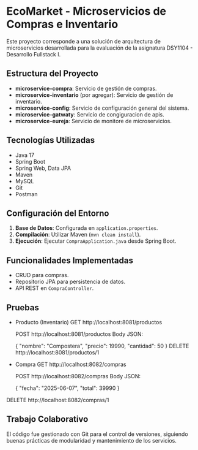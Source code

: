 # EcoMarket - Microservicios de Compras e Inventario

Este proyecto corresponde a una solución de arquitectura de microservicios desarrollada para la evaluación de la asignatura DSY1104 - Desarrollo Fullstack I.

##  Estructura del Proyecto

- **microservice-compra**: Servicio de gestión de compras.
- **microservice-inventario** (por agregar): Servicio de gestión de inventario.
- **microservice-config**: Servicio de configuración general del sistema.
- **microservice-gatwaty**: Servicio de congiguracion de apis.
- **microservice-eureja**: Servicio de monitore de microservicios.

##  Tecnologías Utilizadas

- Java 17
- Spring Boot
- Spring Web, Data JPA
- Maven
- MySQL
- Git
- Postman

##  Configuración del Entorno

1. **Base de Datos**: Configurada en `application.properties`.
2. **Compilación**: Utilizar Maven (`mvn clean install`).
3. **Ejecución**: Ejecutar `CompraApplication.java` desde Spring Boot.

## Funcionalidades Implementadas

- CRUD para compras.
- Repositorio JPA para persistencia de datos.
- API REST en `CompraController`.

## Pruebas

- Producto (Inventario)
  GET http://localhost:8081/productos

  POST http://localhost:8081/productos
   Body JSON:

    {
        "nombre": "Compostera",
        "precio": 19990,
        "cantidad": 50
    }
DELETE http://localhost:8081/productos/1

- Compra
  GET http://localhost:8082/compras

  POST http://localhost:8082/compras
    Body JSON:

    {
        "fecha": "2025-06-07",
        "total": 39990
    }

DELETE http://localhost:8082/compras/1


## Trabajo Colaborativo

El código fue gestionado con Git para el control de versiones, siguiendo buenas prácticas de modularidad y mantenimiento de los servicios.


